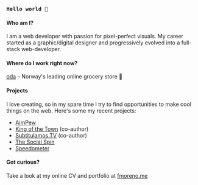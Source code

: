 ### `Hello world 👋`

#### Who am I?
I am a web developer with passion for pixel-perfect visuals. My career started as a graphic/digital designer and progressively evolved into a full-stack web-developer.

#### Where do I work right now?
[oda](https://oda.com) – Norway's leading online grocery store 🚀

#### Projects
I love creating, so in my spare time I try to find opportunities to make cool things on the web. Here's some my recent projects:

- [AimPew](https://aimpew.com)
- [King of the Town](https://kot.fmoreno.me) (co-author) 
- [Subtitulamos.TV](https://subtitulamos.tv) (co-author) 
- [The Social Spin](https://thesocialspin.fmoreno.me)
- [Speedometer](https://speedometer.fmoreno.me/) 

#### Got curious?
Take a look at my online CV and portfolio at [fmoreno.me](https://fmoreno.me)
